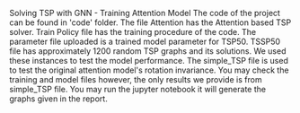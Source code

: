 Solving TSP with GNN - Training  Attention Model
The code of the project can be found in 'code' folder.
The file Attention has the Attention based TSP solver.
Train Policy file has the training procedure of the code.
The parameter file uploaded is a trained model parameter for TSP50.
TSSP50 file has approximately 1200 random TSP graphs and its solutions. We used these instances to test the model performance.
The simple_TSP file is used to test the original attention model's rotation invariance.
You may check the training and model files however, the only results we provide is from simple_TSP file.
You may run the jupyter notebook it will generate the graphs given in the report.
